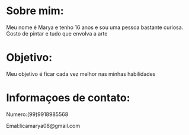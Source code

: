 <!DOCTYPE html>
<html lang="pt-br">
<head>
    <meta charset="UTF-8">
    <meta name="viewport" content="width=device-width, initial-scale=1.0">
    <title>portfolio</title>
</head>
<body>
    <h1>Sobre mim:</h1>
    <p>Meu nome é Marya e tenho 16 anos e sou uma pessoa bastante curiosa. Gosto de pintar e tudo que envolva a arte
    <h1>Objetivo:</h1>
    </p>Meu objetivo é ficar cada vez melhor nas minhas habilidades
    <h1>Informaçoes de contato:</h1>
    <p>Numero:(99)9918985568</p>
    <p>Emal:licamarya08@gmail.com</p>
</body>
</html>
